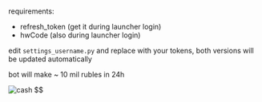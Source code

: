 # 

requirements:
- refresh_token (get it during launcher login)
- hwCode (also during launcher login)

edit `settings_username.py` and replace with your tokens, both versions will be updated automatically

bot will make ~ 10 mil rubles in 24h

![cash $$$$$$](https://raw.github.com/Mila432/Escape-from-Tarkov-Flea-Market-Bot/master/1.png)
